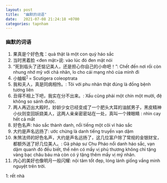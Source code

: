 ```yaml
---
layout: post
title:  "幽默的词语"
date:   2021-07-08 21:24:18 +0700
categories: tapnham
---
```

### 幽默的词语
1. 果真是个好色鬼：quả thật là một con quỷ háo sắc
2. 当时黑着脸 <đen mặt>说: vào lúc đó đen mặt nói 
3. “死到临头了还惦记美人，还是担心你自己的小命吧！”: Chết đến nơi rồi còn nhung nhớ mỹ với chả nhân, lo cho cái mạng nhỏ của mình đi
4. 小蚰蜒<sup>[1](#fn1)</sup>  = Scutigera coleoptrata  
5. 我和夫人，真是同病相怜。: Tôi với phu nhân thật đúng là đồng bệnh tương liên
6. 丑得不相上下吧，我实在分不出来。: Xấu cũng phải một chín một mười, đệ không so sánh được. 
7. 两人再迈出大殿时，妙龄少女已经变成了一个肥头大耳的油腻男子，黑皮精神小伙则变回妖娆美人，这两人亲亲密密站在一处，真叫一个辣眼睛 : nhìn cay hết cả mắt
8. 好色名声: háo sắc thành danh, nổi tiếng một cõi vì háo sắc
9. 大约是声名远扬了: ước chừng là danh tiếng truyền vạn dặm 
10. 朱煞法师的好色名声，大约是声名远扬了，这几位富户除了常规的金银财宝，都额外送了好几位美人。: Gã pháp sư Chu Pháo nổi danh háo sắc, vạn dặm quanh đó đều biết, thế nên có mấy vị phú thương không chỉ tặng vàng bạc châu báu mà còn có ý tặng thêm mấy vị mỹ nhân. 
11. 内心的美好也像明月一般闪耀: nội tâm tốt đẹp, lóng lánh giống vầng minh nguyệt trên trời.


<a name="fn1">1</a>: rết nhà